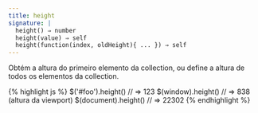 ```yaml
---
title: height
signature: |
  height() ⇒ number
  height(value) ⇒ self
  height(function(index, oldHeight){ ... }) ⇒ self
---
```


Obtém a altura do primeiro elemento da collection, ou define a altura de todos os elementos da collection.

{% highlight js %}
$('#foo').height()   // => 123
$(window).height()   // => 838 (altura da viewport)
$(document).height() // => 22302
{% endhighlight %}
